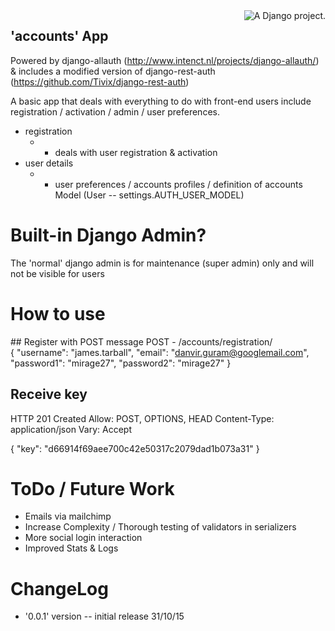 <a href="http://www.djangoproject.com/" >
	<img src="https://www.djangoproject.com/m/img/badges/djangoproject120x25.gif" border="0" alt="A Django project." title="A Django project." style="float: right;" />
</a>

## 'accounts' App

Powered by django-allauth (http://www.intenct.nl/projects/django-allauth/) & includes a modified version of django-rest-auth (https://github.com/Tivix/django-rest-auth)

A basic app that deals with everything to do with front-end users include registration / activation / admin / user preferences.

- registration 
  - - deals with user registration & activation
- user details
  - - user preferences / accounts profiles / definition of accounts Model (User -- settings.AUTH_USER_MODEL)

# Built-in Django Admin?
The 'normal' django admin is for maintenance (super admin) only and will not be visible for users


# How to use

## Register with POST message
POST - /accounts/registration/    
{
"username": "james.tarball",
"email": "danvir.guram@googlemail.com",
"password1": "mirage27",
"password2": "mirage27"
}

## Receive key
HTTP 201 Created
Allow: POST, OPTIONS, HEAD
Content-Type: application/json
Vary: Accept

{
    "key": "d66914f69aee700c42e50317c2079dad1b073a31"
}


# ToDo / Future Work
- Emails via mailchimp
- Increase Complexity / Thorough testing of validators in serializers
- More social login interaction 
- Improved Stats & Logs 


# ChangeLog
- '0.0.1' version -- initial release 31/10/15